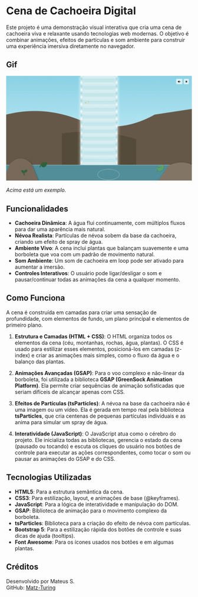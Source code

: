 # Cena de Cachoeira Digital

Este projeto é uma demonstração visual interativa que cria uma cena de cachoeira viva e relaxante usando tecnologias web modernas. O objetivo é combinar animações, efeitos de partículas e som ambiente para construir uma experiência imersiva diretamente no navegador.

## Gif

![Captura de Tela Principal](img/1.gif)

*Acima está um exemplo.*

## Funcionalidades

* **Cachoeira Dinâmica**: A água flui continuamente, com múltiplos fluxos para dar uma aparência mais natural.
* **Névoa Realista**: Partículas de névoa sobem da base da cachoeira, criando um efeito de spray de água.
* **Ambiente Vivo**: A cena inclui plantas que balançam suavemente e uma borboleta que voa com um padrão de movimento natural.
* **Som Ambiente**: Um som de cachoeira em loop pode ser ativado para aumentar a imersão.
* **Controles Interativos**: O usuário pode ligar/desligar o som e pausar/continuar todas as animações da cena a qualquer momento.

## Como Funciona

A cena é construída em camadas para criar uma sensação de profundidade, com elementos de fundo, um plano principal e elementos de primeiro plano.

1. **Estrutura e Camadas (HTML + CSS)**: O HTML organiza todos os elementos da cena (céu, montanhas, rochas, água, plantas). O CSS é usado para estilizar esses elementos, posicioná-los em camadas (z-index) e criar as animações mais simples, como o fluxo da água e o balanço das plantas.

2. **Animações Avançadas (GSAP)**: Para o voo complexo e não-linear da borboleta, foi utilizada a biblioteca **GSAP (GreenSock Animation Platform)**. Ela permite criar sequências de animação sofisticadas que seriam difíceis de alcançar apenas com CSS.

3. **Efeitos de Partículas (tsParticles)**: A névoa na base da cachoeira não é uma imagem ou um vídeo. Ela é gerada em tempo real pela biblioteca **tsParticles**, que cria centenas de pequenas partículas individuais e as anima para simular um spray de água.

4. **Interatividade (JavaScript)**: O JavaScript atua como o cérebro do projeto. Ele inicializa todas as bibliotecas, gerencia o estado da cena (pausado ou tocando) e escuta os cliques do usuário nos botões de controle para executar as ações correspondentes, como tocar o som ou pausar as animações do GSAP e do CSS.

## Tecnologias Utilizadas

* **HTML5**: Para a estrutura semântica da cena.
* **CSS3**: Para estilização, layout, e animações de base (@keyframes).
* **JavaScript**: Para a lógica de interatividade e manipulação do DOM.
* **GSAP**: Biblioteca de animação para o movimento complexo da borboleta.
* **tsParticles**: Biblioteca para a criação do efeito de névoa com partículas.
* **Bootstrap 5**: Para a estilização rápida dos botões de controle e suas dicas de ajuda (tooltips).
* **Font Awesome**: Para os ícones usados nos botões e em algumas plantas.

## Créditos

Desenvolvido por Mateus S.  
GitHub: [Matz-Turing](https://github.com/Matz-Turing)
